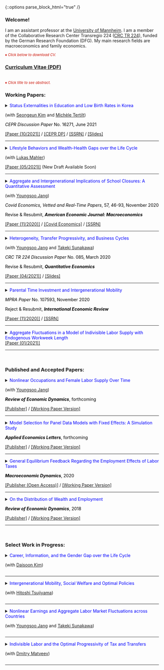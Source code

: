 {::options parse_block_html="true" /}

### Welcome!

I am an assistant professor at the [University of Mannheim](https://www.vwl.uni-mannheim.de/en/). I am a member of the Collaborative Research Center Transregio 224 ([CRC TR 224](https://www.crctr224.de/en/about)), funded by the German Research Foundation (DFG). My main research fields are macroeconomics and family economics.

<font color="scarlet"><i><small>&diams; Click below to download CV.</small></i></font> 
### [Curriculum Vitae (PDF)](CV.pdf)

<br>
<font color="scarlet"><i><small>&diams; Click title to see abstract.</small></i></font>  

### Working Papers:
<details>
  <summary markdown="span"><font color="blue">Status Externalities in Education and Low Birth Rates in Korea</font>
    
  (with <a href="https://sites.google.com/site/sekimphd/" target="_blank">Seongeun Kim</a> and <a href="http://tertilt.vwl.uni-mannheim.de/" target="_blank">Michèle Tertilt</a>)
  
  <font color="black"><i>CEPR Discussion Paper</i> No. 16271, June 2021</font></summary>
  
  | **Abstract**          |
  |:---------------------------|
  | <font color="black">East Asians, especially South Koreans, appear to be preoccupied with their offspring's education---most children spend time in expensive private institutes and in cram schools in the evenings and on weekends. At the same time, South Korea currently has the lowest total fertility rate in the world. In this paper, we propose a theory with status externalities and endogenous fertility that connects these two facts. Using a quantitative heterogeneous-agent model  calibrated to Korea, we find that fertility would be 16% higher in the absence of the status externality and that childlessness in the poorest quintile would fall from five to less than one percent. We further show that the externality amplifies the fertility decline over time. We then explore the effects of various government policies. A pro-natal transfer increases fertility and reduces education while an education tax reduces both education and fertility, with heterogeneous effects across the income distribution.  The policy mix that maximizes the current generation's welfare consists of an education tax of 12% and moderate pro-natal transfers---a monthly child allowance of 3% of average income for 18 years. This would raise average fertility by about 5% and decrease education spending by 16\%.  Although this policy increases the welfare of the current generation, it may not do the same for future generations as it lowers their human capital. </font> |
  
 </details>
 <a href="https://www.vwl.uni-mannheim.de/media/Lehrstuehle/vwl/Yum/Paper/KTY_October2021.pdf" target="_blank"><u>[Paper (10/2021)]</u></a> / <a href="https://cepr.org/active/publications/discussion_papers/dp.php?dpno=16271#" target="_blank"><u>[CEPR DP]</u></a> / <a href="https://papers.ssrn.com/sol3/papers.cfm?abstract_id=3866660" target="_blank"><u>[SSRN]</u></a> / <a href="https://minchulyum.github.io/papers/Espe_June2021.pdf" target="_blank"><u>[Slides]</u></a>
 
 ----
<details>
  <summary markdown="span"><font color="blue">Lifestyle Behaviors and Wealth-Health Gaps over the Life Cycle</font>
    
  (with <a href="https://gess.uni-mannheim.de/doctoral-programs/economics-cdse/students/people/show/lukas-mahler/" target="_blank">Lukas Mahler</a>)</summary>
  
  | **Abstract**          |
  |:---------------------------|
  | <font color="black">Significant gaps in wealth across health status exist over the lifecycle even in Germany---a country with universal healthcare systems and negligible out-of-pocket medical expenses. To investigate underlying sources of the empirical patterns that generate these wealth-health gaps, we build a heterogeneous-agent life-cycle model in which health and wealth evolve endogenously. In the model, agents exert efforts to lead a healthy lifestyle, which helps maintaining a good health status in the future. Good health, in turn, shapes future income, complements utility from consumption, and increases survival probabilities. Effort choices, or lifestyle behaviors, are subject to asymmetric stochastic adjustment costs to capture addiction and habit persistence in efforts such as smoking and exercise. Our calibrated model generates around 50% of the wealth gaps by health observed in German micro data. Our counterfactual experiments indicate that variations in individual health efforts play a significant role in generating these wealth-health gaps. </font> |
  
 </details>
 <a href="https://" target="_blank"><u>[Paper (05/2021)]</u></a> (New Draft Available Soon)
 
----
<details>
  <summary markdown="span"><font color="blue">Aggregate and Intergenerational Implications of School Closures: A Quantitative Assessment</font>
    
  (with <a href="https://sites.google.com/site/youngsoojangecon/" target="_blank">Youngsoo Jang</a>)
  
  <font color="black"><i>Covid Economics, Vetted and Real-Time Papers</i>, 57, 46-93, November 2020</font>
  
  <font color="black">Revise & Resubmit, <b><i>American Economic Journal: Macroeconomics</i></b></font></summary>
  
  | **Abstract**          |
  |:---------------------------|
  | <font color="black">This paper quantitatively investigates the macroeconomic and distributional consequences of school closures through intergenerational channels in the medium- and long-term. The model economy is a dynastic overlapping generations general equilibrium model in which schools, in the form of public education investments, complement parental investments in producing children's human capital. We find that unexpected school closure shocks have moderate long-lasting adverse effects on macroeconomic aggregates and reduce intergenerational mobility, especially among older children. Lower substitutability between public and parental investments induces larger damages in the aggregate economy and overall incomes of the affected children, while mitigating negative impacts on intergenerational mobility.</font> |
  
 </details>
 <a href="https://www.crctr224.de/en/research-output/discussion-papers/archive/2020/DP234" target="_blank"><u>[Paper (11/2020)]</u></a> / <a href="https://cepr.org/file/9988/download?token=NqOyq6ZR" target="_blank"><u>[Covid Economics]</u></a> / <a href="https://papers.ssrn.com/sol3/papers.cfm?abstract_id=3857687" target="_blank"><u>[SSRN]</u></a>
 
----
 <details>
  <summary markdown="span"><font color="blue">Heterogeneity, Transfer Progressivity, and Business Cycles</font>
    
  (with <a href="https://sites.google.com/site/youngsoojangecon/" target="_blank">Youngsoo Jang</a> and <a href="https://tkksnk.github.io/" target="_blank">Takeki Sunakawa</a>)
  
  <font color="black"><i>CRC TR 224 Discussion Paper</i> No. 085, March 2020</font>
  
  <font color="black">Revise & Resubmit, <b><i>Quantitative Economics</i></b></font></summary>
    
  | **Abstract**          |
  |:---------------------------|
  | <font color="black">This paper studies how transfer progressivity influences aggregate fluctuations when interacting with household heterogeneity. Using a simple static model of the extensive margin labor supply, we analytically characterize how transfer progressivity influences differential labor supply responses to aggregate conditions across heterogeneous households. We then build a quantitative dynamic general equilibrium model with both idiosyncratic and aggregate productivity shocks, and show that it delivers moderately procyclical average labor productivity and a large cyclical volatility of aggregate hours relative to output. Counterfactual exercises show that redistributive policies have very different implications for aggregate fluctuations, depending on whether tax progressivity or transfer progressivity is used. We provide empirical evidence on the heterogeneity of employment responses across the wage distribution, which supports the key mechanism of our model.</font> |
    
 </details>
 <a href="https://www.vwl.uni-mannheim.de/media/Lehrstuehle/vwl/Yum/Paper/HAT_Revised.pdf" target="_blank"><u>[Paper (04/2021)]</u></a> / <a href="https://minchulyum.github.io/papers/HAT_Rev_v4_BM.pdf" target="_blank"><u>[Slides]</u></a>
 
 ----
 <details>
  <summary markdown="span"><font color="blue">Parental Time Investment and Intergenerational Mobility</font>
  
  <font color="black"><i>MPRA Paper</i> No. 107593, November 2020</font>
  
  <font color="black">Reject & Resubmit, <b><i>International Economic Review</i></b></font></summary>
    
  | **Abstract**          |
  |:---------------------------|
  | <font color="black">This paper constructs a quantitative model of intergenerational mobility in which lifetime income mobility is shaped by various channels including parental time investments in children. The calibrated model delivers positive educational gradients in parental time investment, as observed in the data, and also successfully accounts for untargeted distributional aspects of income mobility, captured in the income quintile transition matrix. The model implies that removing the positive educational gradients in parental time investment during the whole childhood would reduce intergenerational income persistence nearly by 40 percent. Policy experiments suggest that subsidies to childhood investments that can diminish positive educational gradients in parental time investments would increase intergenerational mobility, and that there are better ways of subsidizing investments to achieve greater mobility in terms of aggregate output and welfare.</font> |
  
 </details>
 <a href="https://mpra.ub.uni-muenchen.de/107588/1/MPRA_paper_107588.pdf" target="_blank"><u>[Paper (11/2020)]</u></a> / <a href="https://papers.ssrn.com/sol3/papers.cfm?abstract_id=3862378" target="_blank"><u>[SSRN]</u></a>
 
 ---- 
 <details>
  <summary markdown="span"><font color="blue">Aggregate Fluctuations in a Model of Indivisible Labor Supply with Endogenous Workweek Length</font></summary>
    
  | **Abstract**          |
  |:---------------------------|
  | <font color="black">This paper studies aggregate fluctuations in a simple extension of the classical indivisible labor supply model of Rogerson (1988) and Hansen (1985). The model allows a firm to choose hours as well as employment in the presence of a nonlinear mapping from hours worked to labor services and employment adjustment costs. Households take as given state-dependent hours per worker, which are optimally chosen by the firm, and make intertemporal labor supply decisions along the extensive margin. Although the model does not explicitly allow households to choose desired hours worked, the preference parameter governing the intensive margin Frisch elasticity of households shapes aggregate labor market fluctuations along both intensive and extensive margins, in contrast to pure indivisible labor models.</font> |
  
 </details>
 <a href="https://www.vwl.uni-mannheim.de/media/Lehrstuehle/vwl/Yum/Paper/IndivisibleLaborStateDepHours_v3_revised.pdf"><u>[Paper (01/2021)]</u></a>
 
 ---- 
 <br>
 
### Published and Accepted Papers:

<details>
  <summary markdown="span"><font color="blue">Nonlinear Occupations and Female Labor Supply Over Time</font>
  
  (with <a href="https://sites.google.com/site/youngsoojangecon/" target="_blank">Youngsoo Jang</a>)
  
  <font color="black"><b><i>Review of Economic Dynamics</i></b>, forthcoming</font></summary>
    
  | **Abstract**          |
  |:---------------------------|
  | <font color="black">Long hours worked associated with higher hourly wages are common to many occupations, known as nonlinear occupations. Over the last four decades, both the share of workers in nonlinear occupations and their relative wage premium have been increasing. Females in particular have been facing rising experience premiums, especially in these types of occupations. We quantitatively explore how these changes have affected the female labor supply over time using a quantitative, dynamic general equilibrium model of occupational choice and labor supply at both the extensive and intensive margins. Our decomposition analysis finds that rising experience premiums are important in explaining the intensive margin of female labor supply, which has continued to increase even in the most recent period. Meanwhile, technical changes biased toward nonlinear occupations help to explain recent stagnating female employment rates. Finally, a counterfactual experiment suggests that, if the barrier aspects of nonlinearities had instead gradually vanished, female employment over this same time period would have been considerably higher at the expense of significantly lower labor supplies at the intensive margin.</font> |  
  | DOI: <a href="https://doi.org/10.1016/j.red.2021.07.004" target="_blank"><u>https://doi.org/10.1016/j.red.2021.07.004</u></a> |  
  
 </details>
 <a href="https://www.sciencedirect.com/science/article/abs/pii/S1094202521000582" target="_blank"><u>[Publisher]</u></a> / <a href="https://www.vwl.uni-mannheim.de/media/Lehrstuehle/vwl/Yum/Paper/JY_NLOccFemaleLS_Final.pdf" target="_blank"><u>[Working Paper Version]</u></a>
  
 ----
 <details>
  <summary markdown="span"><font color="blue">Model Selection for Panel Data Models with Fixed Effects: A Simulation Study</font>
    
  <font color="black"><b><i>Applied Economics Letters</i></b>, forthcoming</font></summary>
  
  | **Abstract**          |
  |:---------------------------|
  | <font color="black">This study considers model selection criteria, such as the Akaike's Information Criterion (AIC), the corrected Akaike's Information Criterion (AICc), and the Bayesian Information Criterion (BIC), for panel data models with fixed effects. Applying these information criteria to fixed effects panel models is not a trivial matter due to the incidental parameter problem that might adversely affect their practical performance, especially when it comes to short panel data. Monte Carlo experiments suggest that the information criteria are quite successful in selecting the true model. In particular, the AICc and the AIC operate successfully unless a time dimension is extremely small.</font> |
  | DOI: <a href="https://dx.doi.org/10.1080/13504851.2021.1962505" target="_blank"><u>https://dx.doi.org/10.1080/13504851.2021.1962505</u></a> |  
  
 </details>
 <a href="https://www.tandfonline.com/doi/abs/10.1080/13504851.2021.1962505" target="_blank"><u>[Publisher]</u></a> / <a href="https://www.vwl.uni-mannheim.de/media/Lehrstuehle/vwl/Yum/Paper/ModelSelectionFE_v3_Short_Revised.pdf" target="_blank"><u>[Working Paper Version]</u></a>
 
 ----
 <details>
  <summary markdown="span"><font color="blue">General Equilibrium Feedback Regarding the Employment Effects of Labor Taxes</font>
    
  <font color="black"><b><i>Macroeconomic Dynamics</i></b>, 2020</font></summary>
  
  | **Abstract**          |
  |:---------------------------|
  | <font color="black">A higher labor tax rate increases the equilibrium real interest rate and reduces the equilibrium wage in a heterogeneous-agent model with endogenous savings and indivisible labor supply decisions. I show that these general equilibrium (GE) adjustments, in particular of the real interest rate, reinforce the negative employment impact of higher labor taxes. However, the representative-agent version of the model, which generates similar aggregate employment responses to labor tax changes, implies that GE feedback is neutral. The cross-country panel data reveal that the negative association between labor tax rates and the extensive margin labor supply is significantly and robustly weaker in small open economies where the interest rate is less tightly linked to domestic circumstances. This empirical evidence supports the transmission mechanism of labor tax changes for employment in the heterogeneous-agent model.</font> |
  | DOI: <a href="https://doi.org/10.1017/S1365100519000087" target="_blank"><u>https://doi.org/10.1017/S1365100519000087</u></a> |  
  
  </details>
  <a href="https://www.cambridge.org/core/journals/macroeconomic-dynamics/article/general-equilibrium-feedback-regarding-the-employment-effects-of-labor-taxes/272B245BF35356A10062609E215D545D" target="_blank"><u>[Publisher (Open Access)]</u></a> / <a href="https://minchulyum.github.io/papers/EmpTaxGE_revised_final_combined.pdf" target="_blank"><u>[Working Paper Version]</u></a>
  
  ----
  <details>
  <summary markdown="span"><font color="blue">On the Distribution of Wealth and Employment</font>
    
  <font color="black"><b><i>Review of Economic Dynamics</i></b>, 2018</font></summary>
  
  | **Abstract**          |
  |:---------------------------|
  | <font color="black">In the United States, the employment rate is nearly flat across wealth quintiles with the exception of the first quintile. Correlations between wealth and employment are close to zero or moderately positive. However, incomplete markets models with a standard utility function counterfactually generate a strongly negative relationship between wealth and employment. Using a fairly standard incomplete markets model calibrated to match the distribution of wealth, I find that government transfers and capital income taxation increase the (non-targeted) correlations between wealth and employment substantially, bringing the model closer to the data. As the model's fit with the distribution of wealth and employment improves, I find that the precautionary motive of labor supply is mitigated, thereby raising aggregate labor supply elasticities substantially.</font> |
  | DOI: <a href="https://doi.org/10.1016/j.red.2018.04.001" target="_blank"><u>https://doi.org/10.1016/j.red.2018.04.001</u></a> | 
  
  </details>
  <a href="https://www.sciencedirect.com/science/article/abs/pii/S1094202518301613" target="_blank"><u>[Publisher]</u></a> / <a href="https://minchulyum.github.io/papers/WealthEmp_final.pdf" target="_blank"><u>[Working Paper Version]</u></a>
  
  ----
<br>

### Select Work in Progress:
<details>
  <summary markdown="span"><font color="blue">Career, Information, and the Gender Gap over the Life Cycle</font>
  
  (with [Daisoon Kim](https://sites.google.com/site/fatherofseoyoon/))</summary>
  
 </details>
 
 ----
 
<details>
  <summary markdown="span"><font color="blue">Intergenerational Mobility, Social Welfare and Optimal Policies</font>
  
  (with [Hitoshi Tsujiyama](https://sites.google.com/site/hitoshitsujiyama/))</summary>
  
 </details>
 
 ----
 
 <details>
  <summary markdown="span"><font color="blue">Nonlinear Earnings and Aggregate Labor Market Fluctuations across Countries</font>
  
  (with [Youngsoo Jang](https://sites.google.com/site/youngsoojangecon/) and [Takeki Sunakawa](https://tkksnk.github.io/))</summary>
  
 </details>
 
 ----
 
 <details>
  <summary markdown="span"><font color="blue">Indivisible Labor and the Optimal Progressivity of Tax and Transfers</font>
  
  (with [Dmitry Matveev](https://www.sites.google.com/site/dimitrymatveev/))</summary>
  
 </details>
 
 ----
 <br>
 
